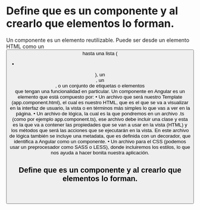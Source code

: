 # Define que es un componente y al crearlo que elementos lo forman.
Un componente es un elemento reutilizable. Puede ser desde un elemento HTML como un <button> hasta una lista (<ul><li></li></ul>), un <header>, un <section>, o un conjunto de etiquetas o elementos <div> que tengan una funcionalidad en particular.
Un componente en Angular es un elemento que está compuesto por:
•	Un archivo que será nuestro Template (app.component.html), el cual es nuestro HTML, que es el que se va a visualizar en la interfaz de usuario, la vista o en términos más simples lo que vas a ver en la página. 
•	Un archivo de lógica, la cual es la que pondremos en un archivo .ts (como por ejemplo app.component.ts), ese archivo debe incluir una clase y esta es la que va a contener las propiedades que se van a usar en la vista (HTML) y los métodos que será las acciones que se ejecutarán en la vista. En este archivo de lógica también se incluye una metadata, que es definida con un decorador, que identifica a Angular como un componente.
•	Un archivo para el CSS (podemos usar un preprocesador como SASS o LESS), donde incluiremos los estilos, lo que nos ayuda a hacer bonita nuestra aplicación.
# Define que es un componente y al crearlo que elementos lo forman.
